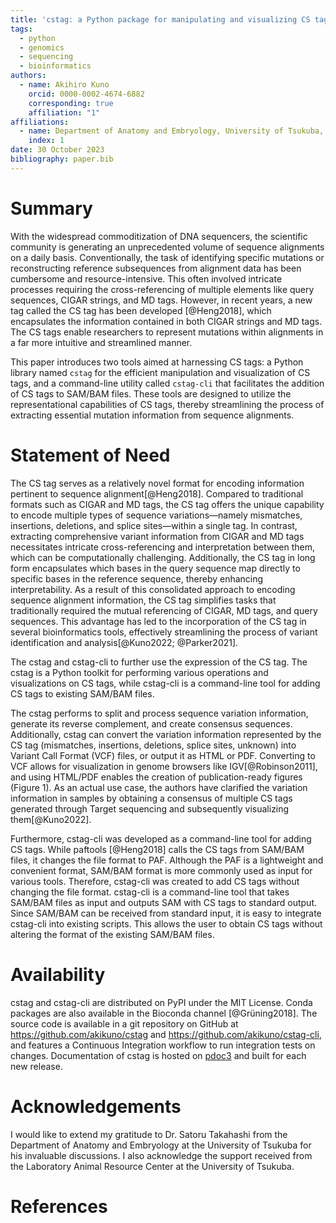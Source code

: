 ```yaml
---
title: 'cstag: a Python package for manipulating and visualizing CS tags'
tags:
  - python
  - genomics
  - sequencing
  - bioinformatics
authors:
  - name: Akihiro Kuno
    orcid: 0000-0002-4674-6882
    corresponding: true
    affiliation: "1"
affiliations:
  - name: Department of Anatomy and Embryology, University of Tsukuba, Tsukuba, Ibaraki, Japan
    index: 1
date: 30 October 2023
bibliography: paper.bib
---
```


# Summary
With the widespread commoditization of DNA sequencers, the scientific community is generating an unprecedented volume of sequence alignments on a daily basis. Conventionally, the task of identifying specific mutations or reconstructing reference subsequences from alignment data has been cumbersome and resource-intensive. This often involved intricate processes requiring the cross-referencing of multiple elements like query sequences, CIGAR strings, and MD tags. However, in recent years, a new tag called the CS tag has been developed [@Heng2018], which encapsulates the information contained in both CIGAR strings and MD tags. The CS tags enable researchers to represent mutations within alignments in a far more intuitive and streamlined manner.

This paper introduces two tools aimed at harnessing CS tags: a Python library named `cstag` for the efficient manipulation and visualization of CS tags, and a command-line utility called `cstag-cli` that facilitates the addition of CS tags to SAM/BAM files. These tools are designed to utilize the representational capabilities of CS tags, thereby streamlining the process of extracting essential mutation information from sequence alignments.


# Statement of Need

The CS tag serves as a relatively novel format for encoding information pertinent to sequence alignment[@Heng2018]. Compared to traditional formats such as CIGAR and MD tags, the CS tag offers the unique capability to encode multiple types of sequence variations—namely mismatches, insertions, deletions, and splice sites—within a single tag. In contrast, extracting comprehensive variant information from CIGAR and MD tags necessitates intricate cross-referencing and interpretation between them, which can be computationally challenging. Additionally, the CS tag in long form encapsulates which bases in the query sequence map directly to specific bases in the reference sequence, thereby enhancing interpretability. As a result of this consolidated approach to encoding sequence alignment information, the CS tag simplifies tasks that traditionally required the mutual referencing of CIGAR, MD tags, and query sequences. This advantage has led to the incorporation of the CS tag in several bioinformatics tools, effectively streamlining the process of variant identification and analysis[@Kuno2022; @Parker2021].

The cstag and cstag-cli to further use the expression of the CS tag. The cstag is a Python toolkit for performing various operations and visualizations on CS tags, while cstag-cli is a command-line tool for adding CS tags to existing SAM/BAM files.

The cstag performs to split and process sequence variation information, generate its reverse complement, and create consensus sequences. Additionally, cstag can convert the variation information represented by the CS tag (mismatches, insertions, deletions, splice sites, unknown) into Variant Call Format (VCF) files, or output it as HTML or PDF. Converting to VCF allows for visualization in genome browsers like IGV[@Robinson2011], and using HTML/PDF enables the creation of publication-ready figures (Figure 1). As an actual use case, the authors have clarified the variation information in samples by obtaining a consensus of multiple CS tags generated through Target sequencing and subsequently visualizing them[@Kuno2022].

<!-- ![Visualization of CS tags by VCF and HTML outputs.](cstag_visualization.png) -->

Furthermore, cstag-cli was developed as a command-line tool for adding CS tags. While paftools [@Heng2018] calls the CS tags from SAM/BAM files, it changes the file format to PAF. Although the PAF is a lightweight and convenient format, SAM/BAM format is more  commonly used as input for various tools. Therefore, cstag-cli was created to add CS tags without changing the file format. cstag-cli is a command-line tool that takes SAM/BAM files as input and outputs SAM with CS tags to standard output. Since SAM/BAM can be received from standard input, it is easy to integrate cstag-cli into existing scripts. This allows the user to obtain CS tags without altering the format of the existing SAM/BAM files.

# Availability
cstag and cstag-cli are distributed on PyPI under the MIT License. Conda packages are also available in the Bioconda channel [@Grüning2018]. The source code is available in a git repository on GitHub at https://github.com/akikuno/cstag and https://github.com/akikuno/cstag-cli, and features a Continuous Integration workflow to run integration tests on changes. Documentation of cstag is hosted on [pdoc3](https://akikuno.github.io/cstag/cstag/) and built for each new release.

# Acknowledgements

I would like to extend my gratitude to Dr. Satoru Takahashi from the Department of Anatomy and Embryology at the University of Tsukuba for his invaluable discussions. I also acknowledge the support received from the Laboratory Animal Resource Center at the University of Tsukuba.

# References



